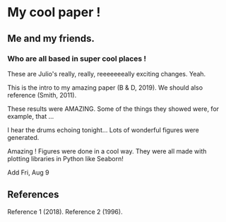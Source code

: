 # My cool paper !
## Me and my friends.
### Who are all based in super cool places !

These are Julio's really, really, reeeeeeeally exciting changes. Yeah.

This is the intro to my amazing paper (B & D, 2019).
We should also reference (Smith, 2011).

These results were AMAZING.
Some of the things they showed were, for example, that ...

I hear the drums echoing tonight...
Lots of wonderful figures were generated.

Amazing !
Figures were done in a cool way.
They were all made with plotting libraries in Python like Seaborn!

Add Fri, Aug 9

## References
Reference 1 (2018).
Reference 2 (1996).
